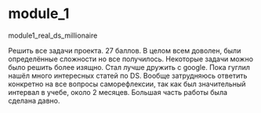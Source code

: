 # module_1
module1_real_ds_millionaire


Решить все задачи проекта. 27 баллов.
В целом всем доволен, были определённые сложности но все получилось.
Некоторые задачи можно было решить более изящно.
Стал лучше дружить с google.
Пока гуглил нашёл много интересных статей по DS.
Вообще затрудняюсь ответить конкретно на все вопросы саморефлексии, так как был значительный интервал в учебе, около 2 месяцев. 
Большая часть работы была сделана давно. 